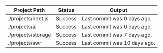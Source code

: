 | Project Path | Status | Output |
| --- | --- | --- | 
| ./projects/next.js | Success | Last commit was 0 days ago. |
| ./projects/ai | Success | Last commit was 0 days ago. |
| ./projects/storage | Success | Last commit was 7 days ago. |
| ./projects/swr | Success | Last commit was 10 days ago. |
